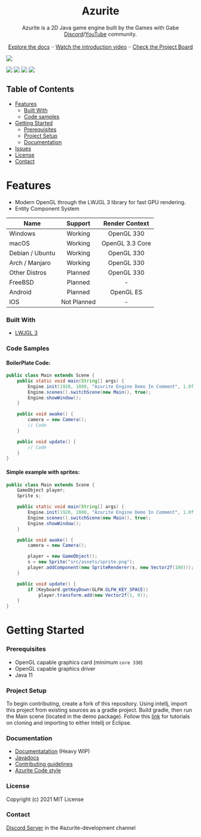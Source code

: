 <p align="center">
  <h1 align="center">Azurite</h1>

  <p align="center">
    Azurite is a 2D Java game engine built by the Games with Gabe <a href="https://discord.gg/dhyV3BXkRZ">Discord</a>/<a href="https://www.youtube.com/channel/UCQP4qSCj1eHMHisDDR4iPzw">YouTube</a> community.
    <br />
    <a href="https://azurite-engine.github.io/Azurite-Docs/"></a>
    <a href="https://www.youtube.com/watch?v=FABUP0q9tHY"></a>
    <br />
    <a href="https://azurite-engine.github.io/Azurite-Docs/">Explore the docs</a>
    ··
    <a href="https://www.youtube.com/watch?v=FABUP0q9tHY">Watch the introduction video</a>
    ··
    <a href="https://github.com/azurite-engine/Azurite/projects/2">Check the Project Board</a>
  </p>
</p>

<img src="https://azurite-engine.github.io/images/platformerSS.png" />

<p>
    <img src="https://img.shields.io/badge/Made%20using-Java-red">
    <img src="https://img.shields.io/badge/Made%20Using-LWJGL%20-yellow">
    <img src="https://camo.githubusercontent.com/0fa78702c674a5e13004de53a25ae80ed1ce281f92c0e5d6bd5aa7701b3ab483/68747470733a2f2f696d672e736869656c64732e696f2f6769746875622f6c6963656e73652f61746861756e2f454f532e737667">
    <img src="https://github.com/azurite-engine/Azurite/actions/workflows/gradle.yml/badge.svg">
</p>

<!-- TABLE OF CONTENTS -->
## Table of Contents

* [Features](#features)
  * [Built With](#built-with)
  * [Code samples](#code-samples)
* [Getting Started](#getting-started)
  * [Prerequisites](#prerequisites)
  * [Project Setup](#project-setup)
  * [Documentation](#documentation)
* [Issues](https://github.com/Games-With-Gabe-Community/Azurite/issues)
* [License](#license)
* [Contact](#contact)

# Features

* Modern OpenGL through the LWJGL 3 library for fast GPU rendering.
* Entity Component System

| Name | Support | Render Context |
|------|:------:|:--------------:|
| Windows 		| Working 	 | OpenGL 330 |
| macOS 		| Working 	 | OpenGL 3.3 Core |
| Debian / Ubuntu 	| Working	 | OpenGL 330 |
| Arch / Manjaro 	| Working 	 | OpenGL 330 |
| Other Distros 	| Planned 	 | OpenGL 330 |
| FreeBSD		| Planned	 | - |
| Android	 	| Planned 	 | OpenGL ES |
| IOS		 	| Not Planned 	 | - |


### Built With
* [LWJGL 3](https://www.lwjgl.org/)

### Code Samples
#### BoilerPlate Code:
```java
public class Main extends Scene {
	public static void main(String[] args) {
		Engine.init(1920, 1080, "Azurite Engine Demo In Comment", 1.0f);
		Engine.scenes().switchScene(new Main(), true);
		Engine.showWindow();
	}

	public void awake() {
		camera = new Camera();
		// Code
	}

	public void update() {
		// Code
	}
}
```

#### Simple example with sprites:
```java
public class Main extends Scene {
	GameObject player;
	Sprite s;

	public static void main(String[] args) {
		Engine.init(1920, 1080, "Azurite Engine Demo In Comment", 1.0f);
		Engine.scenes().switchScene(new Main(), true);
		Engine.showWindow();
	}

	public void awake() {
		camera = new Camera();

		player = new GameObject();
		s = new Sprite("src/assets/sprite.png");
		player.addComponent(new SpriteRenderer(s, new Vector2f(100)));
	}

	public void update() {
		if (Keyboard.getKeyDown(GLFW.GLFW_KEY_SPACE))
			player.transform.add(new Vector2f(1, 0));
	}
}
```
# Getting Started

### Prerequisites
* OpenGL capable graphics card (minimum `core 330`)
* OpenGL capable graphics driver
* Java 11
  
### Project Setup
To begin contributing, create a fork of this repository.
Using intellj, import this project from existing sources as a gradle project.
Build gradle, then run the Main scene (located in the demo package).
Follow this [link](https://azurite-engine.github.io/Azurite-Docs/tutorials/set-a-project.html) for tutorials on cloning and importing to either Intellj or Eclipse.

### Documentation
* [Documentatation](https://azurite-engine.github.io/Azurite-Docs/) (Heavy WIP)
* [Javadocs](https://azurite-engine.github.io/azurite-javadocs/)
* [Contributing guidelines](https://azurite-engine.github.io/Azurite-Docs/docs/contributing.html)
* [Azurite Code style](https://azurite-engine.github.io/Azurite-Docs/docs/azurite-style.html)

### License
Copyright (c) 2021 MIT License

### Contact
[Discord Server](https://discord.gg/dhyV3BXkRZ) in the #azurite-development channel
